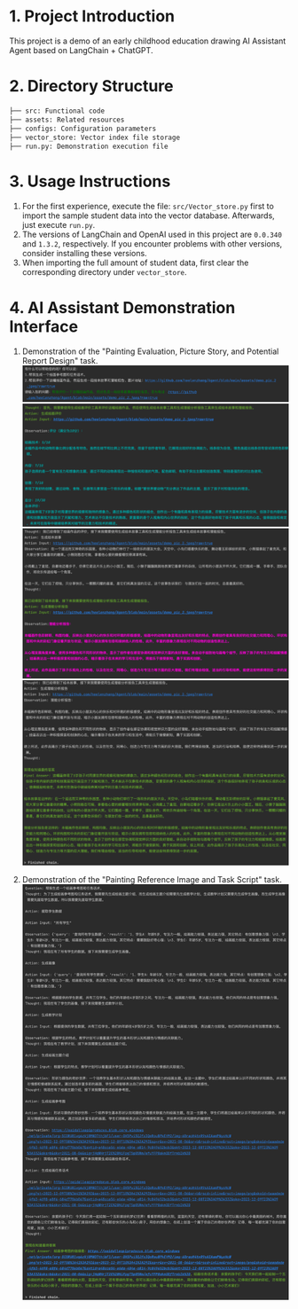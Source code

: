 # 1. Project Introduction

This project is a demo of an early childhood education drawing AI Assistant Agent based on LangChain + ChatGPT.

# 2. Directory Structure

```
├── src: Functional code
├── assets: Related resources
├── configs: Configuration parameters
├── vector_store: Vector index file storage
├── run.py: Demonstration execution file
```


# 3. Usage Instructions
1. For the first experience, execute the file: `src/Vector_store.py` first to import the sample student data into the vector database. Afterwards, just execute `run.py`.
2. The versions of LangChain and OpenAI used in this project are `0.0.340` and `1.3.2`, respectively. If you encounter problems with other versions, consider installing these versions.
3. When importing the full amount of student data, first clear the corresponding directory under `vector_store`.


# 4. AI Assistant Demonstration Interface
1. Demonstration of the "Painting Evaluation, Picture Story, and Potential Report Design" task.
![示例图片](assets/temp/result_1.png)
![示例图片](assets/temp/result_2.png)
![示例图片](assets/temp/result_3.png)
![示例图片](assets/temp/result_4.png)

2. Demonstration of the "Painting Reference Image and Task Script" task.
![示例图片](assets/temp/result_5.png)



